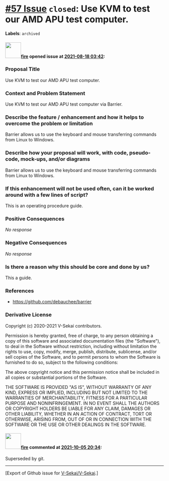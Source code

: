 # [\#57 Issue](https://github.com/V-Sekai/V-Sekai/issues/57) `closed`: Use KVM to test our AMD APU test computer.
**Labels**: `archived`


#### <img src="https://avatars.githubusercontent.com/u/32321?u=c2e06a3d2b49a467aa907e54aa259516440267cc&v=4" width="50">[fire](https://github.com/fire) opened issue at [2021-08-18 03:42](https://github.com/V-Sekai/V-Sekai/issues/57):

### Proposal Title

Use KVM to test our AMD APU test computer.

### Context and Problem Statement

Use KVM to test our AMD APU test computer via Barrier.

### Describe the feature / enhancement and how it helps to overcome the problem or limitation

Barrier allows us to use the keyboard and mouse transferring commands from Linux to Windows.

### Describe how your proposal will work, with code, pseudo-code, mock-ups, and/or diagrams

Barrier allows us to use the keyboard and mouse transferring commands from Linux to Windows.

### If this enhancement will not be used often, can it be worked around with a few lines of script?

This is an operating procedure guide.

### Positive Consequences

_No response_

### Negative Consequences

_No response_

### Is there a reason why this should be core and done by us?

This a guide.

### References

- https://github.com/debauchee/barrier

### Derivative License

Copyright (c) 2020-2021 V-Sekai contributors.

Permission is hereby granted, free of charge, to any person obtaining a copy
of this software and associated documentation files (the "Software"), to deal
in the Software without restriction, including without limitation the rights
to use, copy, modify, merge, publish, distribute, sublicense, and/or sell
copies of the Software, and to permit persons to whom the Software is
furnished to do so, subject to the following conditions:

The above copyright notice and this permission notice shall be included in all
copies or substantial portions of the Software.

THE SOFTWARE IS PROVIDED "AS IS", WITHOUT WARRANTY OF ANY KIND, EXPRESS OR
IMPLIED, INCLUDING BUT NOT LIMITED TO THE WARRANTIES OF MERCHANTABILITY,
FITNESS FOR A PARTICULAR PURPOSE AND NONINFRINGEMENT. IN NO EVENT SHALL THE
AUTHORS OR COPYRIGHT HOLDERS BE LIABLE FOR ANY CLAIM, DAMAGES OR OTHER
LIABILITY, WHETHER IN AN ACTION OF CONTRACT, TORT OR OTHERWISE, ARISING FROM,
OUT OF OR IN CONNECTION WITH THE SOFTWARE OR THE USE OR OTHER DEALINGS IN THE
SOFTWARE.


#### <img src="https://avatars.githubusercontent.com/u/32321?u=c2e06a3d2b49a467aa907e54aa259516440267cc&v=4" width="50">[fire](https://github.com/fire) commented at [2021-10-05 20:34](https://github.com/V-Sekai/V-Sekai/issues/57#issuecomment-934789369):

Superseded by git.


-------------------------------------------------------------------------------



[Export of Github issue for [V-Sekai/V-Sekai](https://github.com/V-Sekai/V-Sekai).]
